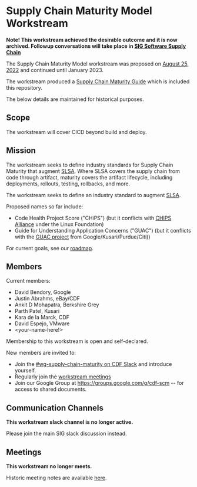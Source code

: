 # Supply Chain Maturity Model Workstream

**Note! This workstream achieved the desirable outcome and it is now archived. Followup conversations will take place in [SIG Software Supply Chain](../../../README.md)**

The Supply Chain Maturity Model workstream was proposed on
[August 25, 2022](https://github.com/cdfoundation/sig-software-supply-chain/blob/main/docs/meetings.md#August-25-2022)
and continued until January 2023.

The workstream produced a [Supply Chain Maturity
Guide](../../docs/supply-chain-maturity.md) which is included this repository.

The below details are maintained for historical purposes.

## Scope

The workstream will cover CICD beyond build and deploy.

## Mission

The workstream seeks to define industry standards for Supply Chain Maturity that
augment [SLSA](http://slsa.dev).  Where SLSA covers the supply chain from code
through artifact, maturity covers the artifact lifecycle, including deployments,
rollouts, testing, rollbacks, and more.

The workstream seeks to define an industry standard to augment [SLSA](http://slsa.dev).

Proposed names so far include:
*  Code Health Project Score ("CHiPS") (but it conflicts with [CHIPS
   Alliance](https://chipsalliance.org/) under the Linux Foundation)
*  Guide for Understanding Application Concerns ("GUAC") (but it conflicts with the [GUAC project](https://github.com/guacsec/guac) from Google/Kusari/Purdue/Citi))

For current goals, see our [roadmap](ROADMAP.md).

## Members
Current members:
* David Bendory, Google
* Justin Abrahms, eBay/CDF
* Ankit D Mohapatra, Berkshire Grey
* Parth Patel, Kusari
* Kara de la Marck, CDF
* David Espejo, VMware
* <your-name-here!>

Membership to this workstream is open and self-declared.

New members are invited to:
* Join the [#wg-supply-chain-maturity on CDF
  Slack](https://cdeliveryfdn.slack.com/archives/C03V8R6C64C) and introduce
  yourself.
* Regularly join the [workstream meetings](#supply-chain-maturity-workstream-meetings)
* Join our Google Group at https://groups.google.com/g/cdf-scm -- for access to shared documents.
  
## Communication Channels

**This workstream slack channel is no longer active.**

Please join the main SIG slack discussion instead.

## Meetings

**This workstream no longer meets.**

Historic meeting notes are available
[here](https://hackmd.io/xq6lH4F7RUWmqZhluMcgLw).
